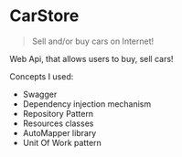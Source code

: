 ﻿# CarStore

> Sell and/or buy cars on Internet! 

Web Api, that allows users to buy, sell cars!

Concepts I used:
- Swagger
- Dependency injection mechanism
- Repository Pattern
- Resources classes
- AutoMapper library
- Unit Of Work pattern
